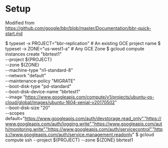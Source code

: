 # Setup

Modified from https://github.com/google/bbr/blob/master/Documentation/bbr-quick-start.md

  $ typeset -x PROJECT="bbr-replication"  # An existing GCE project name
  $ typeset -x ZONE="us-west1-a"          # Any GCE Zone
  $ gcloud compute instances create "bbrtest1" \
    --project ${PROJECT} \
    --zone ${ZONE} \
    --machine-type "n1-standard-8" \
    --network "default" \
    --maintenance-policy "MIGRATE" \
    --boot-disk-type "pd-standard" \
    --boot-disk-device-name "bbrtest1" \
    --image "https://www.googleapis.com/compute/v1/projects/ubuntu-os-cloud/global/images/ubuntu-1604-xenial-v20170502" \
    --boot-disk-size "20" \
    --scopes default="https://www.googleapis.com/auth/devstorage.read_only","https://www.googleapis.com/auth/logging.write","https://www.googleapis.com/auth/monitoring.write","https://www.googleapis.com/auth/servicecontrol","https://www.googleapis.com/auth/service.management.readonly"
  $ gcloud compute ssh --project ${PROJECT} --zone ${ZONE} bbrtest1

